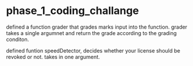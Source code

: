 # phase_1_coding_challange
defined a function grader that grades marks input into the function.
grader takes a single argumnet and return the grade according to the grading conditon.

defined funtion speedDetector, decides whether your license should be revoked or not.
takes in one argument.

